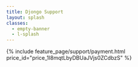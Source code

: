 ```yaml
---
title: Djongo Support
layout: splash
classes:
  - empty-banner
  - l-splash
---
```


{% include feature_page/support/payment.html price_id="price_1I8mqtLbyDBUaJVjs0ZCdbzS" %}

